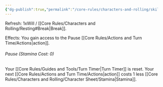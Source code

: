 ```yaml
---
{"dg-publish":true,"permalink":"/core-rules/characters-and-rolling/skills-and-flaws/skill-list/will/rank-1/pause/"}
---
```


Refresh: 1xWill / [[Core Rules/Characters and Rolling/Resting#Break\|Break]].

Effects:
You gain access to the Pause [[Core Rules/Actions and Turn Time/Actions\|action]].

###### Pause (Stamina Cost: 0)
Your [[Core Rules/Guides and Tools/Turn Timer\|Turn Timer]] is reset.
Your next [[Core Rules/Actions and Turn Time/Actions\|action]] costs 1 less [[Core Rules/Characters and Rolling/Character Sheet/Stamina\|Stamina]].